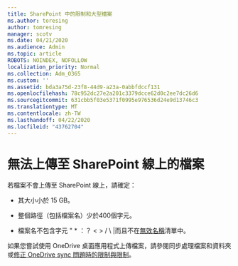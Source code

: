 ```yaml
---
title: SharePoint 中的限制和大型檔案
ms.author: toresing
author: tomresing
manager: scotv
ms.date: 04/21/2020
ms.audience: Admin
ms.topic: article
ROBOTS: NOINDEX, NOFOLLOW
localization_priority: Normal
ms.collection: Adm_O365
ms.custom: ''
ms.assetid: bda3a75d-23f8-44d9-a23a-0abbfdccf131
ms.openlocfilehash: 78c952dc27e2a201c3379dcce62d0c2ee7dc26d6
ms.sourcegitcommit: 631cbb5f03e5371f0995e976536d24e9d13746c3
ms.translationtype: MT
ms.contentlocale: zh-TW
ms.lasthandoff: 04/22/2020
ms.locfileid: "43762704"
---
```

# <a name="files-that-cant-be-uploaded-to-sharepoint-online"></a>無法上傳至 SharePoint 線上的檔案

若檔案不會上傳至 SharePoint 線上，請確定：
  
- 其大小小於 15 GB。
    
- 整個路徑（包括檔案名）少於400個字元。
    
- 檔案名不包含字元 " \* ：？ \< \> / \ |而且不在[無效名稱](https://go.microsoft.com/fwlink/?linkid=866430)清單中。
    
如果您嘗試使用 OneDrive 桌面應用程式上傳檔案，請參閱同步處理檔案和資料夾或[修正 OneDrive sync 問題](https://go.microsoft.com/fwlink/?linkid=866431)[時的限制與限制](httpsbv://go.microsoft.com/fwlink/p/?LinkID=717734)。
  

